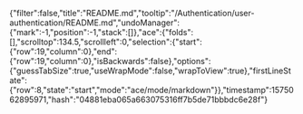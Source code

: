 {"filter":false,"title":"README.md","tooltip":"/Authentication/user-authentication/README.md","undoManager":{"mark":-1,"position":-1,"stack":[]},"ace":{"folds":[],"scrolltop":134.5,"scrollleft":0,"selection":{"start":{"row":19,"column":0},"end":{"row":19,"column":0},"isBackwards":false},"options":{"guessTabSize":true,"useWrapMode":false,"wrapToView":true},"firstLineState":{"row":8,"state":"start","mode":"ace/mode/markdown"}},"timestamp":1575062895971,"hash":"04881eba065a663075316ff7b5de71bbbdc6e28f"}